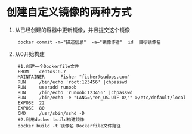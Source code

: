 # 创建自定义镜像的两种方式
1. 从已经创建的容器中更新镜像，并且提交这个镜像

        docker commit -m="描述信息"  -a="镜像作者"  id  目标镜像名

2. 从0开始构建

        #1.创建一个Dockerfile文件
        FROM    centos:6.7
        MAINTAINER      Fisher "fisher@sudops.com"
        RUN     /bin/echo 'root:123456' |chpasswd
        RUN     useradd runoob
        RUN     /bin/echo 'runoob:123456' |chpasswd
        RUN     /bin/echo -e "LANG=\"en_US.UTF-8\"" >/etc/default/local
        EXPOSE  22
        EXPOSE  80      
        CMD     /usr/sbin/sshd -D
        #2.利用docker build构建镜像
        docker build -t 镜像名 Dockerfile文件路径